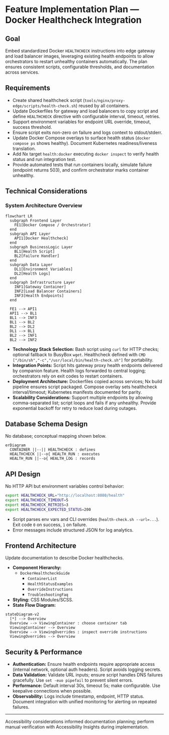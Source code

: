 # Feature Implementation Plan — Docker Healthcheck Integration

## Goal

Embed standardized Docker `HEALTHCHECK` instructions into edge gateway and load balancer images, leveraging existing health endpoints to allow orchestrators to restart unhealthy containers automatically. The plan ensures consistent scripts, configurable thresholds, and documentation across services.

## Requirements

- Create shared healthcheck script (`tools/nginx/proxy-edge/scripts/health-check.sh`) reused by all containers.
- Update Dockerfiles for gateway and load balancers to copy script and define `HEALTHCHECK` directive with configurable interval, timeout, retries.
- Support environment variables for endpoint URL override, timeout, success threshold.
- Ensure script exits non-zero on failure and logs context to stdout/stderr.
- Update Docker Compose overlays to surface health status (`docker compose ps` shows healthy). Document Kubernetes readiness/liveness translation.
- Add Nx target `health:docker` executing `docker inspect` to verify health status and run integration test.
- Provide automated tests that run containers locally, simulate failure (endpoint returns 503), and confirm orchestrator marks container unhealthy.

## Technical Considerations

### System Architecture Overview

```mermaid
flowchart LR
  subgraph Frontend Layer
    FE1[Docker Compose / Orchestrator]
  end
  subgraph API Layer
    API1[Docker Healthcheck]
  end
  subgraph BusinessLogic Layer
    BL1[Health Script]
    BL2[Failure Handler]
  end
  subgraph Data Layer
    DL1[Environment Variables]
    DL2[Health Logs]
  end
  subgraph Infrastructure Layer
    INF1[Gateway Container]
    INF2[Load Balancer Containers]
    INF3[Health Endpoints]
  end

  FE1 --> API1
  API1 --> BL1
  BL1 --> INF3
  BL1 --> BL2
  BL2 --> DL2
  DL1 --> BL1
  BL2 --> INF1
  BL2 --> INF2
```

- **Technology Stack Selection:** Bash script using `curl` for HTTP checks; optional fallback to BusyBox `wget`. Healthcheck defined with `CMD ["/bin/sh","-c","/usr/local/bin/health-check.sh"]` for portability.
- **Integration Points:** Script hits gateway proxy health endpoints delivered by companion feature. Health logs forwarded to central logging; orchestrators rely on exit codes to restart containers.
- **Deployment Architecture:** Dockerfiles copied across services; Nx build pipeline ensures script packaged. Compose overlay sets healthcheck interval/timeout; Kubernetes manifests documented for parity.
- **Scalability Considerations:** Support multiple endpoints by allowing comma-separated list; script loops and fails if any unhealthy. Provide exponential backoff for retry to reduce load during outages.

## Database Schema Design

No database; conceptual mapping shown below.

```mermaid
erDiagram
  CONTAINER ||--|| HEALTHCHECK : defines
  HEALTHCHECK ||--o{ HEALTH_RUN : executes
  HEALTH_RUN ||--o{ HEALTH_LOG : records
```

## API Design

No HTTP API but environment variables control behavior:

```bash
export HEALTHCHECK_URL="http://localhost:8080/health"
export HEALTHCHECK_TIMEOUT=5
export HEALTHCHECK_RETRIES=3
export HEALTHCHECK_EXPECTED_STATUS=200
```

- Script parses env vars and CLI overrides (`health-check.sh --url=...`). Exit code `0` on success, `1` on failure.
- Error messages include structured JSON for log analytics.

## Frontend Architecture

Update documentation to describe Docker healthchecks.

- **Component Hierarchy:**
  - `DockerHealthcheckGuide`
    - `ContainerList`
    - `HealthStatusExamples`
    - `OverrideInstructions`
    - `TroubleshootingFaq`
- **Styling:** CSS Modules/SCSS.
- **State Flow Diagram:**

```mermaid
stateDiagram-v2
  [*] --> Overview
  Overview --> ViewingContainer : choose container tab
  ViewingContainer --> Overview
  Overview --> ViewingOverrides : inspect override instructions
  ViewingOverrides --> Overview
```

## Security & Performance

- **Authentication:** Ensure health endpoints require appropriate access (internal network, optional auth headers). Script avoids logging secrets.
- **Data Validation:** Validate URL inputs; ensure script handles DNS failures gracefully. Use `set -euo pipefail` to prevent silent errors.
- **Performance:** Default interval 30s, timeout 5s; make configurable. Use keepalive connections when possible.
- **Observability:** Logs include timestamp, endpoint, HTTP status. Document integration with unified monitoring for alerting on repeated failures.

---

Accessibility considerations informed documentation planning; perform manual verification with Accessibility Insights during implementation.

